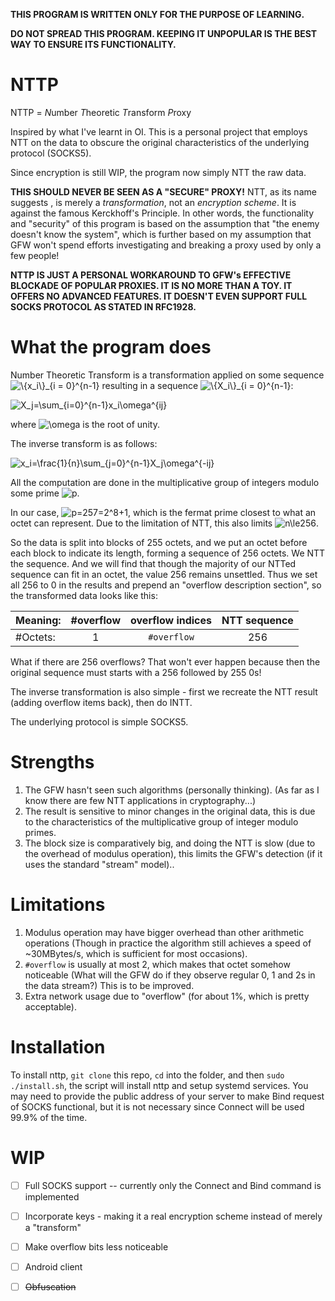 **THIS PROGRAM IS WRITTEN ONLY FOR THE PURPOSE OF LEARNING.**

**DO NOT SPREAD THIS PROGRAM. KEEPING IT UNPOPULAR IS THE BEST WAY TO ENSURE ITS FUNCTIONALITY.**
# NTTP

NTTP = *N*umber *T*heoretic *T*ransform *P*roxy

Inspired by what I've learnt in OI. This is a personal project that 
employs NTT on the data to obscure the original characteristics of the 
underlying protocol (SOCKS5).

Since encryption is still WIP, the program now simply NTT the raw data. 

**THIS SHOULD NEVER BE SEEN AS A "SECURE" PROXY!** NTT, as its name suggests
, is merely a *transformation*, not an *encryption scheme*. It is against 
the famous Kerckhoff's Principle. In other words, the functionality and "security"
of this program is based on the assumption that "the enemy doesn't know the
system", which is further based on my assumption that GFW won't spend efforts
investigating and breaking a proxy used by only a few people!

**NTTP IS JUST A PERSONAL WORKAROUND TO GFW's EFFECTIVE BLOCKADE OF POPULAR
PROXIES. IT IS NO MORE THAN A TOY. IT OFFERS NO ADVANCED FEATURES. IT
DOESN'T EVEN SUPPORT FULL SOCKS PROTOCOL AS STATED IN RFC1928.**

# What the program does

Number Theoretic Transform is a transformation applied on some sequence <img src="https://latex.codecogs.com/svg.latex?\inline&space;\dpi{300}&space;\{x_i\}_{i=0}^{n-1}" title="\{x_i\}_{i = 0}^{n-1}" />
resulting in a sequence <img src="https://latex.codecogs.com/svg.latex?\inline&space;\dpi{300}&space;\{X_i\}_{i=0}^{n-1}" title="\{X_i\}_{i = 0}^{n-1}" />:

<img src="https://latex.codecogs.com/svg.latex?\dpi{300}&space;X_j=\sum_{i=0}^{n-1}x_i\omega^{ij}" title="X_j=\sum_{i=0}^{n-1}x_i\omega^{ij}" />

where <img src="https://latex.codecogs.com/svg.latex?\inline&space;\dpi{300}&space;\omega" title="\omega" /> is the root of unity.

The inverse transform is as follows:

<img src="https://latex.codecogs.com/svg.latex?\dpi{300}&space;x_i=\frac{1}{n}\sum_{j=0}^{n-1}X_j\omega^{-ij}" title="x_i=\frac{1}{n}\sum_{j=0}^{n-1}X_j\omega^{-ij}" />

All the computation are done in the multiplicative group of integers modulo some prime
<img src="https://latex.codecogs.com/svg.latex?\dpi{300}&space;p" title="p" />.

In our case, <img src="https://latex.codecogs.com/svg.latex?\dpi{300}&space;p=257=2^8&plus;1" title="p=257=2^8+1" />, which is the fermat prime closest to what an octet can represent.
Due to the limitation of NTT, this also limits <img src="https://latex.codecogs.com/svg.latex?\dpi{300}&space;n\le256" title="n\le256" />.

So the data is split into blocks of 255 octets, and we put an octet before
each block to indicate its length, forming a sequence of 256 octets. We NTT
the sequence. And we will find that though the majority of our NTTed sequence
can fit in an octet, the value 256 remains unsettled. Thus we set all 256 to 0
in the results and prepend an "overflow description section", so the transformed data
looks like this:

|Meaning: |  #overflow | overflow indices | NTT sequence |
|:---|:---:|:---:|:---:|
|#Octets:|  1 | `#overflow` | 256 |

What if there are 256 overflows? That won't ever happen because then the 
original sequence must starts with a 256 followed by 255 0s!

The inverse transformation is also simple - first we recreate the NTT result
(adding overflow items back), then do INTT.

The underlying protocol is simple SOCKS5.

# Strengths

1. The GFW hasn't seen such algorithms (personally thinking). (As far as I know there are few NTT applications in cryptography...)
2. The result is sensitive to minor changes in the original data, this is due to the characteristics of the multiplicative group
of integer modulo primes.
3. The block size is comparatively big, and doing the NTT is slow (due to the overhead of modulus operation),
this limits the GFW's detection (if it uses the standard "stream" model)..

# Limitations

1. Modulus operation may have bigger overhead than other arithmetic operations
(Though in practice the algorithm still achieves a speed of ~30MBytes/s, which is 
sufficient for most occasions).
2. `#overflow` is usually at most 2, which makes that octet somehow noticeable (What will the GFW 
do if they observe regular 0, 1 and 2s in the data stream?) This is to be improved.
3. Extra network usage due to "overflow" (for about 1%, which is pretty acceptable).

# Installation

To install nttp, `git clone` this repo, `cd` into the folder, and then `sudo ./install.sh`, the script will install nttp and setup systemd services. 
You may need to provide the public address of your server to make Bind request of SOCKS
functional, but it is not necessary since Connect will be used 99.9% of the time.

# WIP
 - [ ] Full SOCKS support -- currently only the Connect and Bind command is implemented
 - [ ] Incorporate keys - making it a real encryption scheme instead of merely a "transform" 
 - [ ] Make overflow bits less noticeable
 - [ ] Android client
 - [ ] ~~Obfuscation~~
 